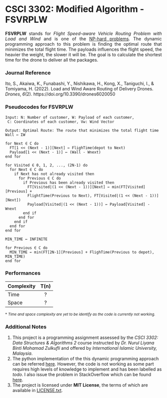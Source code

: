 # CSCI 3302: Modified Algorithm - FSVRPLW
<p align="justify"><b>FSVRPLW</b> stands for <i>Flight Speed-aware Vehicle Routing Problem with Load and Wind</i> and is one of the <a href="https://en.wikipedia.org/wiki/NP-hardness">NP-hard problems</a>. The dynamic programming approach to this problem is finding the optimal route that minimizes the total flight time. The payloads influences the flight speed, the heavier the weight, the slower it will be. The goal is to calculate the shortest time for the drone to deliver all the packages.</p>

### Journal Reference
<div class="csl-entry">Ito, S., Akaiwa, K., Funabashi, Y., Nishikawa, H., Kong, X., Taniguchi, I., &#38; Tomiyama, H. (2022). Load and Wind Aware Routing of Delivery Drones. <i>Drones</i>, <i>6</i>(2). https://doi.org/10.3390/drones6020050</div>

### Pseudocodes for FSVRPLW
```
Input: N: Number of customer, W: Payload of each customer,
 C: Coordinates of each customer, Vw: Wind Vector

Output: Optimal Route: The route that minimizes the total flight time
Wall ← ΣW

for Next ∈ C do
  FT[1 << (Next - 1)][Next] ← FlighTime(depot to Next)
  Payload[1 << (Next - 1)] ← (Wall - Wnext)
end for

for Visited ∈ 0, 1, 2, ..., (2N-1) do
  for Next ∈ C do
    if Next has not already visited then
      for Previous ∈ C do
        if Previous has been already visited then
          FT[Visited|(1 << (Next - 1))][Next] ← min(FT[Visited][Previous] +
          FlightTime(Previous to Next), FT[Visited|(1 << (Next - 1))][Next])
          Payload[Visited|(1 << (Next - 1))] ← Payload[Visited] - Wnext
        end if
      end for
    end if
  end for
end for

MIN_TIME ← INFINITE

for Previous ∈ C do
  MIN_TIME ← min(FT[2N-1][Previous] + FlighTime(Previous to depot), MIN_TIME)
end for
```

### Performances
| Complexity | T(n) |
| :--- | :---: |
| Time | ? |
| Space | ? |

<sub>* *Time and space complexity are yet to be identify as the code is currently not working.*</sub>

### Additional Notes
1. This project is a programming assignment assessed by the *CSCI 3302: Data Structures & Algorithms 2* course instructed by *Dr. Nurul Liyana Binti Mohamad Zulkufli* and offered by *International Islamic University, Malaysia*.
2. The python implementation of the this dynamic programming approach can be referred [here](https://github.com/hdfhtt/CSCI3302_FSVRPLW/blob/main/main.py). However, the code is not working as some part requires high levels of knowledge to implement and has been labelled as *todo*. I also issue the problem in StackOverflow which can be found [here](https://stackoverflow.com/q/75266932/9260075).
3. The project is licensed under **MIT License**, the terms of which are available in [LICENSE.txt](https://github.com/hdfhtt/CSCI3302_FSVRPLW/blob/main/LICENSE).
